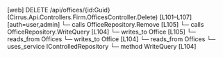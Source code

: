 [web] DELETE /api/offices/{id:Guid}  (Cirrus.Api.Controllers.Firm.OfficesController.Delete)  [L101–L107] [auth=user,admin]
  └─ calls OfficeRepository.Remove [L105]
  └─ calls OfficeRepository.WriteQuery [L104]
  └─ writes_to Office [L105]
    └─ reads_from Offices
  └─ writes_to Office [L104]
    └─ reads_from Offices
  └─ uses_service IControlledRepository<Office>
    └─ method WriteQuery [L104]

